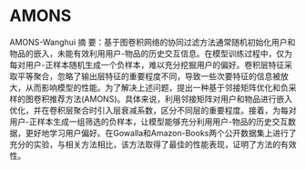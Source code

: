 # AMONS
AMONS-Wanghui
摘 要：基于图卷积网络的协同过滤方法通常随机初始化用户和物品的嵌入，未能有效利用用户-物品的历史交互信息。在模型训练过程中，仅为每对用户-正样本随机生成一个负样本，难以充分挖掘用户的偏好。卷积层特征采取平等聚合，忽略了输出层特征的重要程度不同，导致一些次要特征的信息被放大，从而影响模型的性能。为了解决上述问题，提出一种基于邻接矩阵优化和负采样的图卷积推荐方法(AMONS)。具体来说，利用邻接矩阵对用户和物品进行嵌入优化，并在卷积层聚合时引入层衰减系数，区分不同层的重要程度。接着，为每对用户-正样本生成一组筛选的负样本，让模型能够充分利用用户-物品的历史交互数据，更好地学习用户偏好。在Gowalla和Amazon-Books两个公开数据集上进行了充分的实验，与相关方法相比，该方法取得了最佳的性能表现，证明了方法的有效性。
